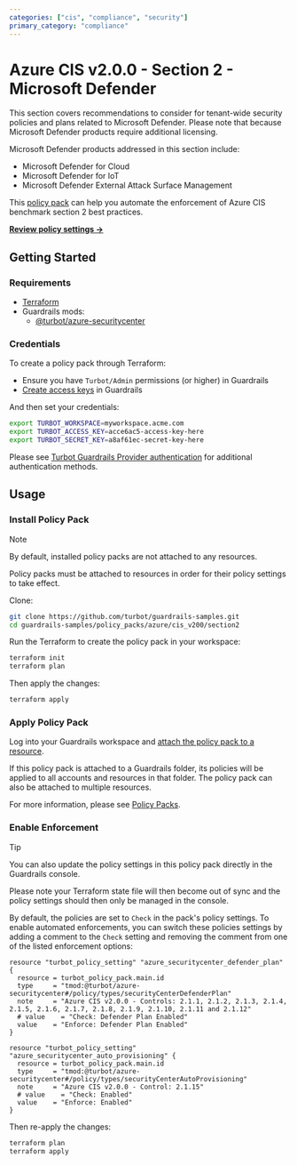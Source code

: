 ```yaml
---
categories: ["cis", "compliance", "security"]
primary_category: "compliance"
---
```


# Azure CIS v2.0.0 - Section 2 - Microsoft Defender

This section covers recommendations to consider for tenant-wide security policies and plans related to Microsoft Defender. Please note that because Microsoft Defender products require additional licensing.

Microsoft Defender products addressed in this section include:

- Microsoft Defender for Cloud
- Microsoft Defender for IoT
- Microsoft Defender External Attack Surface Management

This [policy pack](https://turbot.com/guardrails/docs/concepts/resources/policy-packs) can help you automate the enforcement of Azure CIS benchmark section 2 best practices.

**[Review policy settings →](https://hub-guardrails-turbot-com-git-development-turbot.vercel.app/policy-packs/azure_cis_v200_section2/settings)**

## Getting Started

### Requirements

- [Terraform](https://developer.hashicorp.com/terraform/tutorials/azure-get-started/install-cli)
- Guardrails mods:
  - [@turbot/azure-securitycenter](https://hub-guardrails-turbot-com-git-development-turbot.vercel.app/mods/azure/mods/azure-securitycenter)

### Credentials

To create a policy pack through Terraform:

- Ensure you have `Turbot/Admin` permissions (or higher) in Guardrails
- [Create access keys](https://turbot.com/guardrails/docs/guides/iam/access-keys#generate-a-new-guardrails-api-access-key) in Guardrails

And then set your credentials:

```sh
export TURBOT_WORKSPACE=myworkspace.acme.com
export TURBOT_ACCESS_KEY=acce6ac5-access-key-here
export TURBOT_SECRET_KEY=a8af61ec-secret-key-here
```

Please see [Turbot Guardrails Provider authentication](https://registry.terraform.io/providers/turbot/turbot/latest/docs#authentication) for additional authentication methods.

## Usage

### Install Policy Pack

> [!NOTE]
> By default, installed policy packs are not attached to any resources.
>
> Policy packs must be attached to resources in order for their policy settings to take effect.

Clone:

```sh
git clone https://github.com/turbot/guardrails-samples.git
cd guardrails-samples/policy_packs/azure/cis_v200/section2
```

Run the Terraform to create the policy pack in your workspace:

```sh
terraform init
terraform plan
```

Then apply the changes:

```sh
terraform apply
```

### Apply Policy Pack

Log into your Guardrails workspace and [attach the policy pack to a resource](https://turbot.com/guardrails/docs/guides/policy-packs#attach-a-policy-pack-to-a-resource).

If this policy pack is attached to a Guardrails folder, its policies will be applied to all accounts and resources in that folder. The policy pack can also be attached to multiple resources.

For more information, please see [Policy Packs](https://turbot.com/guardrails/docs/concepts/resources/policy-packs).

### Enable Enforcement

> [!TIP]
> You can also update the policy settings in this policy pack directly in the Guardrails console.
>
> Please note your Terraform state file will then become out of sync and the policy settings should then only be managed in the console.

By default, the policies are set to `Check` in the pack's policy settings. To enable automated enforcements, you can switch these policies settings by adding a comment to the `Check` setting and removing the comment from one of the listed enforcement options:

```hcl
resource "turbot_policy_setting" "azure_securitycenter_defender_plan" {
  resource = turbot_policy_pack.main.id
  type     = "tmod:@turbot/azure-securitycenter#/policy/types/securityCenterDefenderPlan"
  note     = "Azure CIS v2.0.0 - Controls: 2.1.1, 2.1.2, 2.1.3, 2.1.4, 2.1.5, 2.1.6, 2.1.7, 2.1.8, 2.1.9, 2.1.10, 2.1.11 and 2.1.12"
  # value    = "Check: Defender Plan Enabled"
  value    = "Enforce: Defender Plan Enabled"
}

resource "turbot_policy_setting" "azure_securitycenter_auto_provisioning" {
  resource = turbot_policy_pack.main.id
  type     = "tmod:@turbot/azure-securitycenter#/policy/types/securityCenterAutoProvisioning"
  note     = "Azure CIS v2.0.0 - Control: 2.1.15"
  # value    = "Check: Enabled"
  value    = "Enforce: Enabled"
}
```

Then re-apply the changes:

```sh
terraform plan
terraform apply
```
